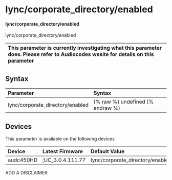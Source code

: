 ﻿---
description: lync/corporate_directory/enabled
search: false
---

# lync/corporate_directory/enabled

#### lync/corporate_directory/enabled

lync/corporate_directory/enabled


| This parameter is currently investigating what this parameter does. Please refer to Audiocodes wesite for details on this parameter | 
| :--- |

## Syntax
| Parameter | Syntax |
| :--- | :--- |
|lync/corporate_directory/enabled | {% raw %} undefined {% endraw %}|

## Devices
This parameter is available on the following devices

| Device | Latest Firmware | Default Value |
|:---|:---|:---|
| audc450HD | ;UC_3.0.4.111.77 | lync/corporate_directory/enabled=1 

ADD A DISCLAIMER
